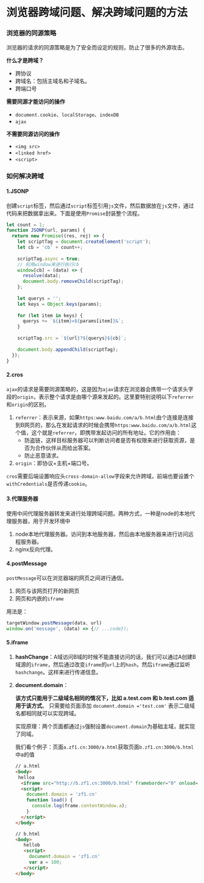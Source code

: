 # 浏览器跨域问题、解决跨域问题的方法

### 浏览器的同源策略

浏览器的请求的同源策略是为了安全而设定的规则，防止了很多的外源攻击。

**什么才是跨域？**

- 跨协议
- 跨域名：包括主域名和子域名。
- 跨端口号

**需要同源才能访问的操作**

- `document.cookie`、`localStorage`、`indexDB`
- `ajax`

**不需要同源访问的操作**

- `<img src>`
- `<linked href>`
- `<script>`

### 如何解决跨域

#### 1.JSONP

创建`script`标签，然后通过`script`标签引用`js`文件，然后数据放在`js`文件，通过代码来把数据拿出来。下面是使用`Promise`封装整个流程。

```js
let count = 1;
function JSONP(url, params) {
  return new Promise((res, rej) => {
    let scriptTag = document.createElement('script');
    let cb = 'cb' + count++;
    
    scriptTag.async = true;
    // 利用window来进行执行cb
    window[cb] = (data) => {
      resolve(data);
      document.body.removeChild(scriptTag);
    };
    
    let querys = '';
    let keys = Object.keys(params);
    
    for (let item in keys) {
      querys += `${item}=${params[item]}&`;
    }
    
    scriptTag.src = `${url}?${querys}${cb}`;
    
    document.body.appendChild(scriptTag);
  });
}
```

#### 2.cros

`ajax`的请求是需要同源策略的，这是因为`ajax`请求在浏览器会携带一个请求头字段的`origin`，表示整个请求是由哪个源来发起的。这里要特别说明以下`referrer`和`origin`的区别。

1. `referrer`：表示来源，如果`https:www.baidu.com/a/b.html`由个连接是连接到B网页的，那么在发起请求的时候会携带`https:www.baidu.com/a/b.html`这个值，这个就是`referrer`，即携带发起访问的所有地址。它的作用由：
   - 防盗链，这样目标服务器可以判断访问者是否有权限来进行获取资源，是否为合作伙伴从而给出答案。
   - 防止恶意请求。
2. `origin`：即协议+主机+端口号。

`cros`需要后端设置响应头`cross-domain-allow`字段来允许跨域，前端也要设置个`withCredentials`是否传递`cookie`。

#### 3.代理服务器

使用中间代理服务器转发来进行处理跨域问题。两种方式，一种是node的本地代理服务器，用于开发环境中

1. node本地代理服务器。访问到本地服务器，然后由本地服务器来进行访问远程服务器。
2. nginx反向代理。

#### 4.postMessage

`postMessage`可以在浏览器端的网页之间进行通信。

1. 网页与该网页打开的新网页
2. 网页和内嵌的`iframe`

用法是：

```js
targetWindow.postMessage(data, url)
window.on('message', (data) => {// ...code});
```

#### 5.iframe

1. **hashChange**：A域访问B域的时候不能直接访问的话，我们可以通过A创建B域源的`iframe`，然后通过改变`iframe`的`url`上的`hash`，然后`iframe`通过监听`hashchange`。这样来进行传递信息。

2. **document.domain**：

   **该方式只能用于二级域名相同的情况下，比如 a.test.com 和 b.test.com 适用于该方式**。 只需要给页面添加 `document.domain ='test.com'` 表示二级域名都相同就可以实现跨域。

   实现原理：两个页面都通过`js`强制设置`document.domain`为基础主域，就实现了同域。

   我们看个例子：页面`a.zf1.cn:3000/a.html`获取页面`b.zf1.cn:3000/b.html`中a的值

   ```html
   // a.html
   <body>
    helloa
     <iframe src="http://b.zf1.cn:3000/b.html" frameborder="0" onload="load()" id="frame"></iframe>
     <script>
       document.domain = 'zf1.cn'
       function load() {
         console.log(frame.contentWindow.a);
       }
     </script>
   </body>
   
   // b.html
   <body>
      hellob
      <script>
        document.domain = 'zf1.cn'
        var a = 100;
      </script>
   </body>
   ```